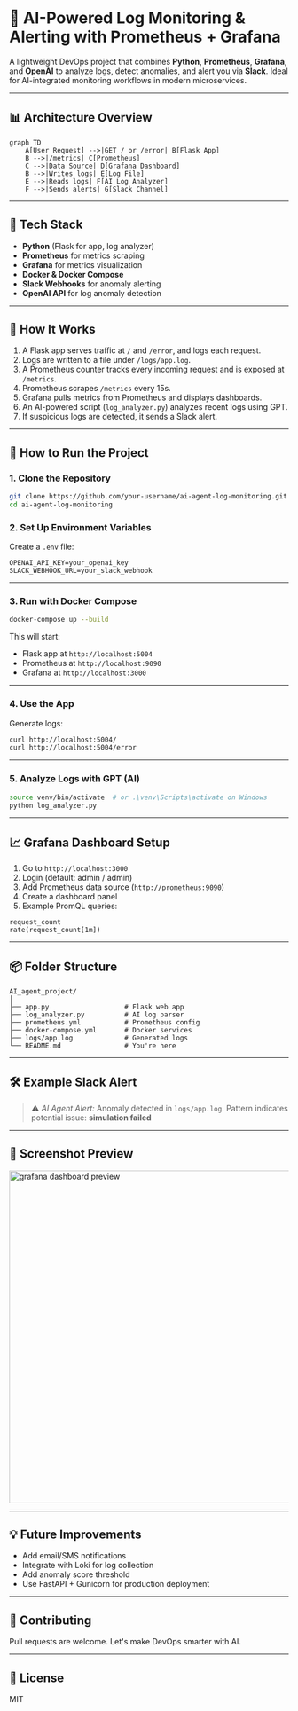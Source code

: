 # 🧠 AI-Powered Log Monitoring & Alerting with Prometheus + Grafana

A lightweight DevOps project that combines **Python**, **Prometheus**, **Grafana**, and **OpenAI** to analyze logs, detect anomalies, and alert you via **Slack**. Ideal for AI-integrated monitoring workflows in modern microservices.

---

## 📊 Architecture Overview

```mermaid
graph TD
    A[User Request] -->|GET / or /error| B[Flask App]
    B -->|/metrics| C[Prometheus]
    C -->|Data Source| D[Grafana Dashboard]
    B -->|Writes logs| E[Log File]
    E -->|Reads logs| F[AI Log Analyzer]
    F -->|Sends alerts| G[Slack Channel]
```

---

## 🔧 Tech Stack

- **Python** (Flask for app, log analyzer)
- **Prometheus** for metrics scraping
- **Grafana** for metrics visualization
- **Docker & Docker Compose**
- **Slack Webhooks** for anomaly alerting
- **OpenAI API** for log anomaly detection

---

## 🚀 How It Works

1. A Flask app serves traffic at `/` and `/error`, and logs each request.
2. Logs are written to a file under `/logs/app.log`.
3. A Prometheus counter tracks every incoming request and is exposed at `/metrics`.
4. Prometheus scrapes `/metrics` every 15s.
5. Grafana pulls metrics from Prometheus and displays dashboards.
6. An AI-powered script (`log_analyzer.py`) analyzes recent logs using GPT.
7. If suspicious logs are detected, it sends a Slack alert.

---

## 🐳 How to Run the Project

### 1. Clone the Repository

```bash
git clone https://github.com/your-username/ai-agent-log-monitoring.git
cd ai-agent-log-monitoring
```

### 2. Set Up Environment Variables

Create a `.env` file:

```env
OPENAI_API_KEY=your_openai_key
SLACK_WEBHOOK_URL=your_slack_webhook
```

---

### 3. Run with Docker Compose

```bash
docker-compose up --build
```

This will start:
- Flask app at `http://localhost:5004`
- Prometheus at `http://localhost:9090`
- Grafana at `http://localhost:3000`

---

### 4. Use the App

Generate logs:
```bash
curl http://localhost:5004/
curl http://localhost:5004/error
```

---

### 5. Analyze Logs with GPT (AI)

```bash
source venv/bin/activate  # or .\venv\Scripts\activate on Windows
python log_analyzer.py
```

---

## 📈 Grafana Dashboard Setup

1. Go to `http://localhost:3000`
2. Login (default: admin / admin)
3. Add Prometheus data source (`http://prometheus:9090`)
4. Create a dashboard panel
5. Example PromQL queries:

```promql
request_count
rate(request_count[1m])
```

---

## 📦 Folder Structure

```
AI_agent_project/
│
├── app.py                   # Flask web app
├── log_analyzer.py          # AI log parser
├── prometheus.yml           # Prometheus config
├── docker-compose.yml       # Docker services
├── logs/app.log             # Generated logs
└── README.md                # You're here
```

---

## 🛠 Example Slack Alert

> ⚠️ *AI Agent Alert:* Anomaly detected in `logs/app.log`. Pattern indicates potential issue: **simulation failed**

---

## 📸 Screenshot Preview

<img src="docs/grafana_dashboard.png" alt="grafana dashboard preview" width="600"/>

---

## 💡 Future Improvements

- Add email/SMS notifications
- Integrate with Loki for log collection
- Add anomaly score threshold
- Use FastAPI + Gunicorn for production deployment

---

## 🤝 Contributing

Pull requests are welcome. Let's make DevOps smarter with AI.

---

## 📄 License

MIT

